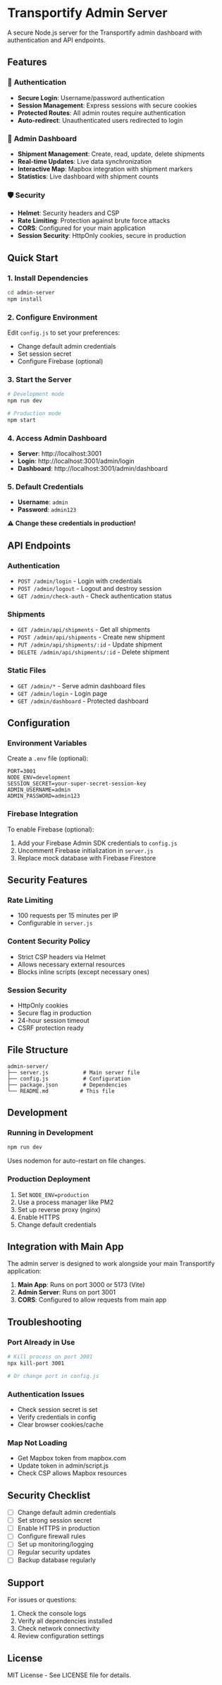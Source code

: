 # Transportify Admin Server

A secure Node.js server for the Transportify admin dashboard with authentication and API endpoints.

## Features

### 🔐 **Authentication**
- **Secure Login**: Username/password authentication
- **Session Management**: Express sessions with secure cookies
- **Protected Routes**: All admin routes require authentication
- **Auto-redirect**: Unauthenticated users redirected to login

### 🚚 **Admin Dashboard**
- **Shipment Management**: Create, read, update, delete shipments
- **Real-time Updates**: Live data synchronization
- **Interactive Map**: Mapbox integration with shipment markers
- **Statistics**: Live dashboard with shipment counts

### 🛡️ **Security**
- **Helmet**: Security headers and CSP
- **Rate Limiting**: Protection against brute force attacks
- **CORS**: Configured for your main application
- **Session Security**: HttpOnly cookies, secure in production

## Quick Start

### 1. **Install Dependencies**
```bash
cd admin-server
npm install
```

### 2. **Configure Environment**
Edit `config.js` to set your preferences:
- Change default admin credentials
- Set session secret
- Configure Firebase (optional)

### 3. **Start the Server**
```bash
# Development mode
npm run dev

# Production mode
npm start
```

### 4. **Access Admin Dashboard**
- **Server**: http://localhost:3001
- **Login**: http://localhost:3001/admin/login
- **Dashboard**: http://localhost:3001/admin/dashboard

### 5. **Default Credentials**
- **Username**: `admin`
- **Password**: `admin123`

⚠️ **Change these credentials in production!**

## API Endpoints

### **Authentication**
- `POST /admin/login` - Login with credentials
- `POST /admin/logout` - Logout and destroy session
- `GET /admin/check-auth` - Check authentication status

### **Shipments**
- `GET /admin/api/shipments` - Get all shipments
- `POST /admin/api/shipments` - Create new shipment
- `PUT /admin/api/shipments/:id` - Update shipment
- `DELETE /admin/api/shipments/:id` - Delete shipment

### **Static Files**
- `GET /admin/*` - Serve admin dashboard files
- `GET /admin/login` - Login page
- `GET /admin/dashboard` - Protected dashboard

## Configuration

### **Environment Variables**
Create a `.env` file (optional):
```env
PORT=3001
NODE_ENV=development
SESSION_SECRET=your-super-secret-session-key
ADMIN_USERNAME=admin
ADMIN_PASSWORD=admin123
```

### **Firebase Integration**
To enable Firebase (optional):
1. Add your Firebase Admin SDK credentials to `config.js`
2. Uncomment Firebase initialization in `server.js`
3. Replace mock database with Firebase Firestore

## Security Features

### **Rate Limiting**
- 100 requests per 15 minutes per IP
- Configurable in `server.js`

### **Content Security Policy**
- Strict CSP headers via Helmet
- Allows necessary external resources
- Blocks inline scripts (except necessary ones)

### **Session Security**
- HttpOnly cookies
- Secure flag in production
- 24-hour session timeout
- CSRF protection ready

## File Structure

```
admin-server/
├── server.js           # Main server file
├── config.js           # Configuration
├── package.json        # Dependencies
└── README.md          # This file
```

## Development

### **Running in Development**
```bash
npm run dev
```
Uses nodemon for auto-restart on file changes.

### **Production Deployment**
1. Set `NODE_ENV=production`
2. Use a process manager like PM2
3. Set up reverse proxy (nginx)
4. Enable HTTPS
5. Change default credentials

## Integration with Main App

The admin server is designed to work alongside your main Transportify application:

1. **Main App**: Runs on port 3000 or 5173 (Vite)
2. **Admin Server**: Runs on port 3001
3. **CORS**: Configured to allow requests from main app

## Troubleshooting

### **Port Already in Use**
```bash
# Kill process on port 3001
npx kill-port 3001

# Or change port in config.js
```

### **Authentication Issues**
- Check session secret is set
- Verify credentials in config
- Clear browser cookies/cache

### **Map Not Loading**
- Get Mapbox token from mapbox.com
- Update token in admin/script.js
- Check CSP allows Mapbox resources

## Security Checklist

- [ ] Change default admin credentials
- [ ] Set strong session secret
- [ ] Enable HTTPS in production
- [ ] Configure firewall rules
- [ ] Set up monitoring/logging
- [ ] Regular security updates
- [ ] Backup database regularly

## Support

For issues or questions:
1. Check the console logs
2. Verify all dependencies installed
3. Check network connectivity
4. Review configuration settings

## License

MIT License - See LICENSE file for details.
